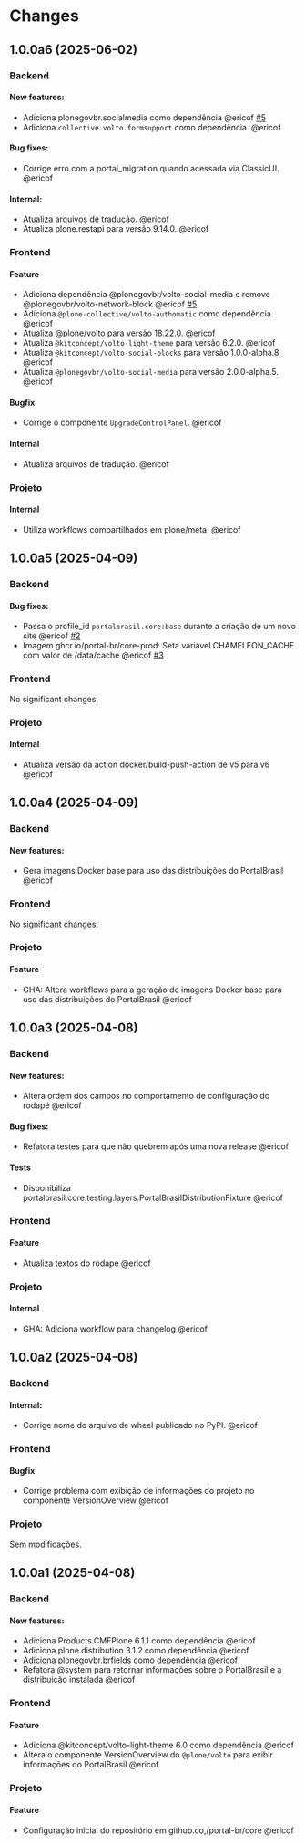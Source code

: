 # Changes

<!-- towncrier release notes start -->
## 1.0.0a6 (2025-06-02)

### Backend


#### New features:

- Adiciona plonegovbr.socialmedia como dependência @ericof [#5](https://github.com/portal-br/core/issues/5)
- Adiciona `collective.volto.formsupport` como dependência. @ericof 


#### Bug fixes:

- Corrige erro com a portal_migration quando acessada via ClassicUI. @ericof 


#### Internal:

- Atualiza arquivos de tradução. @ericof 
- Atualiza plone.restapi para versão 9.14.0. @ericof 



### Frontend

#### Feature

- Adiciona dependência @plonegovbr/volto-social-media e remove @plonegovbr/volto-network-block @ericof [#5](https://github.com/portal-br/core/issue/5)
- Adiciona `@plone-collective/volto-authomatic` como dependência. @ericof 
- Atualiza @plone/volto para versão 18.22.0. @ericof 
- Atualiza `@kitconcept/volto-light-theme` para versão 6.2.0. @ericof 
- Atualiza `@kitconcept/volto-social-blocks` para versão 1.0.0-alpha.8. @ericof 
- Atualiza `@plonegovbr/volto-social-media` para versão 2.0.0-alpha.5. @ericof 

#### Bugfix

- Corrige o componente `UpgradeControlPanel`. @ericof 

#### Internal

- Atualiza arquivos de tradução. @ericof 



### Projeto


#### Internal

- Utiliza workflows compartilhados em plone/meta. @ericof 



## 1.0.0a5 (2025-04-09)

### Backend


#### Bug fixes:

- Passa o profile_id `portalbrasil.core:base` durante a criação de um novo site @ericof [#2](https://github.com/portal-br/core/issues/2)
- Imagem ghcr.io/portal-br/core-prod: Seta variável CHAMELEON_CACHE com valor de /data/cache @ericof [#3](https://github.com/portal-br/core/issues/3)



### Frontend

No significant changes.


### Projeto


#### Internal

- Atualiza versão da action docker/build-push-action de v5 para v6 @ericof 



## 1.0.0a4 (2025-04-09)

### Backend


#### New features:

- Gera imagens Docker base para uso das distribuições do PortalBrasil @ericof 



### Frontend

No significant changes.


### Projeto


#### Feature

- GHA: Altera workflows para a geração de imagens Docker base para uso das distribuições do PortalBrasil @ericof 



## 1.0.0a3 (2025-04-08)

### Backend


#### New features:

- Altera ordem dos campos no comportamento de configuração do rodapé @ericof 


#### Bug fixes:

- Refatora testes para que não quebrem após uma nova release @ericof 


#### Tests

- Disponibiliza portalbrasil.core.testing.layers.PortalBrasilDistributionFixture @ericof 



### Frontend

#### Feature

- Atualiza textos do rodapé @ericof 



### Projeto


#### Internal

- GHA: Adiciona workflow para changelog @ericof 



## 1.0.0a2 (2025-04-08)

### Backend


#### Internal:

- Corrige nome do arquivo de wheel publicado no PyPI. @ericof 



### Frontend

#### Bugfix

- Corrige problema com exibição de informações do projeto no componente VersionOverview @ericof 



### Projeto

Sem modificações.




## 1.0.0a1 (2025-04-08)

### Backend


#### New features:

- Adiciona Products.CMFPlone 6.1.1 como dependência @ericof 
- Adiciona plone.distribution 3.1.2 como dependência @ericof 
- Adiciona plonegovbr.brfields como dependência @ericof 
- Refatora @system para retornar informações sobre o PortalBrasil e a distribuição instalada @ericof 



### Frontend

#### Feature

- Adiciona @kitconcept/volto-light-theme 6.0 como dependência @ericof 
- Altera o componente VersionOverview do `@plone/volto` para exibir informações do PortalBrasil @ericof 



### Projeto


#### Feature

- Configuração inicial do repositório em github.co,/portal-br/core @ericof 


